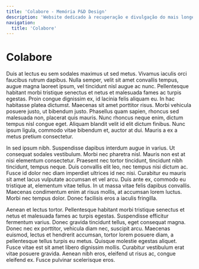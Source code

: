 ```yaml
---
title: 'Colabore - Memória P&D Design'
description: 'Website dedicado à recuperação e divulgação do mais longevo evento científico do campo do design no Brasil.'
navigation:
  title: 'Colabore'
---
```


# Colabore

Duis at lectus eu sem sodales maximus ut sed metus. Vivamus iaculis orci faucibus rutrum dapibus. Nulla semper, velit sit amet convallis tempus, augue magna laoreet ipsum, vel tincidunt nisl augue ac nunc. Pellentesque habitant morbi tristique senectus et netus et malesuada fames ac turpis egestas. Proin congue dignissim ex, id lacinia felis aliquam eu. In hac habitasse platea dictumst. Maecenas sit amet porttitor risus. Morbi vehicula posuere justo, ut bibendum justo. Phasellus quam sapien, rhoncus sed malesuada non, placerat quis mauris. Nunc rhoncus neque enim, dictum tempus nisl congue eget. Aliquam blandit velit id elit dictum finibus. Nunc ipsum ligula, commodo vitae bibendum et, auctor at dui. Mauris a ex a metus pretium consectetur.

In sed ipsum nibh. Suspendisse dapibus interdum augue in varius. Ut consequat sodales vestibulum. Morbi nec pharetra nisl. Mauris non est at nisi elementum consectetur. Praesent nec tortor tincidunt, tincidunt nibh tincidunt, tempus neque. Duis convallis elit leo, nec tempus nisi dictum ac. Fusce id dolor nec diam imperdiet ultrices id nec nisi. Curabitur eu mauris sit amet lacus vulputate accumsan et vel arcu. Duis ante ex, commodo eu tristique at, elementum vitae tellus. In ut massa vitae felis dapibus convallis. Maecenas condimentum enim at risus mollis, at accumsan lorem luctus. Morbi nec tempus dolor. Donec facilisis eros a iaculis fringilla.

Aenean et lectus tortor. Pellentesque habitant morbi tristique senectus et netus et malesuada fames ac turpis egestas. Suspendisse efficitur fermentum varius. Donec gravida tincidunt tellus, eget consequat magna. Donec nec ex porttitor, vehicula diam nec, suscipit arcu. Maecenas euismod, lectus et hendrerit accumsan, tortor lorem posuere diam, a pellentesque tellus turpis eu metus. Quisque molestie egestas aliquet. Fusce vitae est sit amet libero dignissim mollis. Curabitur vestibulum erat vitae posuere gravida. Aenean nibh eros, eleifend ut risus ac, congue eleifend ex. Fusce pulvinar scelerisque eros.
